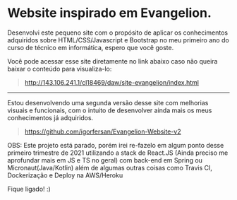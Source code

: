 # Website inspirado em Evangelion.

Desenvolvi este pequeno site com o propósito de aplicar os conhecimentos adquiridos sobre HTML/CSS/Javascript e Bootstrap 
no meu primeiro ano do curso de técnico em informática, espero que você goste.

Você pode acessar esse site diretamente no link abaixo caso não queira baixar o conteúdo para visualiza-lo:
> http://143.106.241.1/cl18469/daw/site-evangelion/index.html

---

Estou desenvolvendo uma segunda versão desse site com melhorias visuais e funcionais, com o intuito de desenvolver ainda mais
os meus conhecimentos já adquiridos.

> https://github.com/igorfersan/Evangelion-Website-v2

OBS: Este projeto está parado, porém irei re-fazelo em algum ponto desse primeiro trimestre de 2021 utilizando a stack de React.JS (Ainda preciso me aprofundar mais em JS e TS no geral) com back-end em Spring ou Micronaut(Java/Kotlin) além de algumas outras coisas como Travis CI, Dockerização e Deploy na AWS/Heroku

Fique ligado! :)
